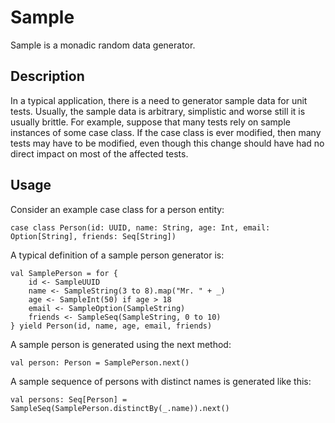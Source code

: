 Sample
======

Sample is a monadic random data generator.

Description
-----------

In a typical application, there is a need to generator sample data for unit tests. Usually, the sample data is
arbitrary, simplistic and worse still it is usually brittle. For example, suppose that many tests rely on sample
instances of some case class. If the case class is ever modified, then many tests may have to be modified, even
though this change should have had no direct impact on most of the affected tests.

Usage
-----

Consider an example case class for a person entity:

    case class Person(id: UUID, name: String, age: Int, email: Option[String], friends: Seq[String])

A typical definition of a sample person generator is:

    val SamplePerson = for {
        id <- SampleUUID
        name <- SampleString(3 to 8).map("Mr. " + _)
        age <- SampleInt(50) if age > 18
        email <- SampleOption(SampleString)
        friends <- SampleSeq(SampleString, 0 to 10)
    } yield Person(id, name, age, email, friends)

A sample person is generated using the next method:

    val person: Person = SamplePerson.next()

A sample sequence of persons with distinct names is generated like this:

    val persons: Seq[Person] = SampleSeq(SamplePerson.distinctBy(_.name)).next()
